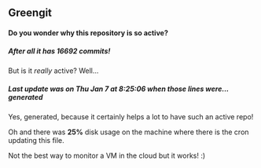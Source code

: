 ## Greengit

#### Do you wonder why this repository is so active?

##### After all it has 16692 commits!

But is it *really* active? Well...

##### Last update was on Thu Jan 7 at 8:25:06 when those lines were... generated

Yes, generated, because it certainly helps a lot to have such an active repo!

Oh and there was **25%** disk usage on the machine
where there is the cron updating this file.

Not the best way to monitor a VM in the cloud but it works! :)
